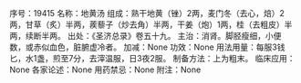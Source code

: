 序号：19415
名称：地黄汤
组成：熟干地黄（锉）2两，麦门冬（去心，焙）2两，甘草（炙）半两，蒺藜子（炒去角）半两，干姜（炮）1两，桂（去粗皮）半两，续断半两。
出处：《圣济总录》卷五十九。
主治：消肾。脚胫瘦细，小便数，或赤似血色，脏腑虚冷者。
加减：None
功效：None
用法用量：每服3钱匕，水1盏，煎至7分，去滓温服，日3夜2服。
制备方法：上为粗末。
临床应用：None
各家论述：None
用药禁忌：None
附注：None
